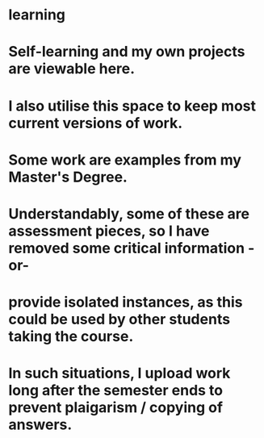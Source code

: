 # learning
# Self-learning and my own projects are viewable here.
# I also utilise this space to keep most current versions of work.
# Some work are examples from my Master's Degree. 
# Understandably, some of these are assessment pieces, so I have removed some critical information -or- 
# provide isolated instances, as this could be used by other students taking the course.
# In such situations, I upload work long after the semester ends to prevent plaigarism / copying of answers. 

